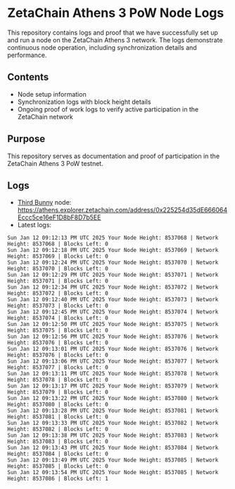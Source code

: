# ZetaChain Athens 3 PoW Node Logs
This repository contains logs and proof that we have successfully set up and run a node on the ZetaChain Athens 3 network. The logs demonstrate continuous node operation, including synchronization details and performance.

## Contents
- Node setup information
- Synchronization logs with block height details
- Ongoing proof of work logs to verify active participation in the ZetaChain network

## Purpose
This repository serves as documentation and proof of participation in the ZetaChain Athens 3 PoW testnet.

## Logs

- [Third Bunny](https://thirdbunny.xyz/) node: https://athens.explorer.zetachain.com/address/0x225254d35dE666064Eccc5ce16eF1D8bF8D7b5EE
- Latest logs:
```
Sun Jan 12 09:12:13 PM UTC 2025 Your Node Height: 8537068 | Network Height: 8537068 | Blocks Left: 0
Sun Jan 12 09:12:18 PM UTC 2025 Your Node Height: 8537069 | Network Height: 8537069 | Blocks Left: 0
Sun Jan 12 09:12:24 PM UTC 2025 Your Node Height: 8537070 | Network Height: 8537070 | Blocks Left: 0
Sun Jan 12 09:12:29 PM UTC 2025 Your Node Height: 8537071 | Network Height: 8537071 | Blocks Left: 0
Sun Jan 12 09:12:34 PM UTC 2025 Your Node Height: 8537072 | Network Height: 8537072 | Blocks Left: 0
Sun Jan 12 09:12:40 PM UTC 2025 Your Node Height: 8537073 | Network Height: 8537073 | Blocks Left: 0
Sun Jan 12 09:12:45 PM UTC 2025 Your Node Height: 8537074 | Network Height: 8537074 | Blocks Left: 0
Sun Jan 12 09:12:50 PM UTC 2025 Your Node Height: 8537075 | Network Height: 8537075 | Blocks Left: 0
Sun Jan 12 09:12:56 PM UTC 2025 Your Node Height: 8537076 | Network Height: 8537076 | Blocks Left: 0
Sun Jan 12 09:13:01 PM UTC 2025 Your Node Height: 8537076 | Network Height: 8537076 | Blocks Left: 0
Sun Jan 12 09:13:06 PM UTC 2025 Your Node Height: 8537077 | Network Height: 8537077 | Blocks Left: 0
Sun Jan 12 09:13:11 PM UTC 2025 Your Node Height: 8537078 | Network Height: 8537078 | Blocks Left: 0
Sun Jan 12 09:13:17 PM UTC 2025 Your Node Height: 8537079 | Network Height: 8537079 | Blocks Left: 0
Sun Jan 12 09:13:22 PM UTC 2025 Your Node Height: 8537080 | Network Height: 8537080 | Blocks Left: 0
Sun Jan 12 09:13:28 PM UTC 2025 Your Node Height: 8537081 | Network Height: 8537081 | Blocks Left: 0
Sun Jan 12 09:13:33 PM UTC 2025 Your Node Height: 8537082 | Network Height: 8537082 | Blocks Left: 0
Sun Jan 12 09:13:38 PM UTC 2025 Your Node Height: 8537083 | Network Height: 8537083 | Blocks Left: 0
Sun Jan 12 09:13:43 PM UTC 2025 Your Node Height: 8537084 | Network Height: 8537084 | Blocks Left: 0
Sun Jan 12 09:13:49 PM UTC 2025 Your Node Height: 8537085 | Network Height: 8537085 | Blocks Left: 0
Sun Jan 12 09:13:54 PM UTC 2025 Your Node Height: 8537085 | Network Height: 8537086 | Blocks Left: 1
```
